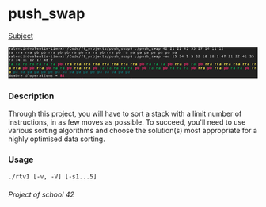 push_swap
=========

[Subject](../master/push_swap.pdf)

<img src="https://raw.githubusercontent.com/vchaillo/push_swap/master/doc/screenshots/Screenshot_20170213_091419.png"/>

### Description

Through this project, you will have to sort a stack with a limit number of instructions, in as few moves as possible. To succeed, you'll need to use various sorting algorithms and choose the solution(s) most appropriate for a highly optimised data sorting.

### Usage

```
./rtv1 [-v, -V] [-s1...5]
```

###### Project of school 42
